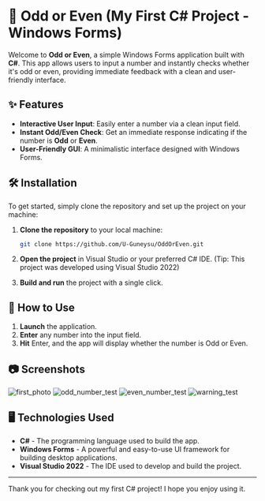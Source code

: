 # 🎉 Odd or Even (My First C# Project - Windows Forms)

Welcome to **Odd or Even**, a simple Windows Forms application built with **C#**. This app allows users to input a number and instantly checks whether it's odd or even, providing immediate feedback with a clean and user-friendly interface.

## ✨ Features

- **Interactive User Input**: Easily enter a number via a clean input field.
- **Instant Odd/Even Check**: Get an immediate response indicating if the number is **Odd** or **Even**.
- **User-Friendly GUI**: A minimalistic interface designed with Windows Forms.

## 🛠 Installation

To get started, simply clone the repository and set up the project on your machine:

1. **Clone the repository** to your local machine:
   ```bash
   git clone https://github.com/U-Guneysu/OddOrEven.git
   ```

2. **Open the project** in Visual Studio or your preferred C# IDE. (Tip: This project was developed using Visual Studio 2022)

3. **Build and run** the project with a single click.

## 🚀 How to Use

1. **Launch** the application.
2. **Enter** any number into the input field.
3. **Hit** Enter, and the app will display whether the number is Odd or Even.

## 📷 Screenshots
![first_photo](https://github.com/user-attachments/assets/c2143cc3-4804-4354-92d9-4f713733f20c)
![odd_number_test](https://github.com/user-attachments/assets/060a0cc9-a5cb-472f-bd04-27321f96b187)
![even_number_test](https://github.com/user-attachments/assets/454b8469-c65a-4250-b610-63bbe940954a)
![warning_test](https://github.com/user-attachments/assets/9f465ccb-cf13-4174-8ff7-6b803d42491c)

## 🖥 Technologies Used

- **C#** - The programming language used to build the app.
- **Windows Forms** - A powerful and easy-to-use UI framework for building desktop applications.
- **Visual Studio 2022** - The IDE used to develop and build the project.

---

Thank you for checking out my first C# project! I hope you enjoy using it.
